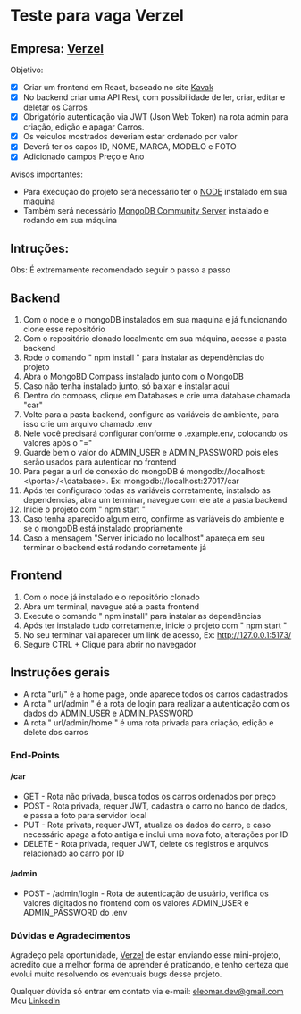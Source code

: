 # Teste para vaga Verzel

## Empresa: <a href="https://www.verzel.com.br/">Verzel</a>

Objetivo:

- [x] Criar um frontend em React, baseado no site <a href="https://www.kavak.com/br/carros-usados">Kavak</a>
- [x] No backend criar uma API Rest, com possibilidade de ler, criar, editar e deletar os Carros
- [x] Obrigatório autenticação via JWT (Json Web Token) na rota admin para criação, edição e apagar Carros.
- [x] Os veiculos mostrados deveriam estar ordenado por valor
- [x] Deverá ter os capos ID, NOME, MARCA, MODELO e FOTO
- [x] Adicionado campos Preço e Ano

Avisos importantes:

- Para execução do projeto será necessário ter o <a href="https://nodejs.org/en/">NODE</a> instalado em sua maquina
- Também será necessário <a href="https://www.mongodb.com/try/download/community">MongoDB Community Server</a> instalado e rodando em sua máquina

## Intruções:

Obs: É extremamente recomendado seguir o passo a passo

## Backend

1. Com o node e o mongoDB instalados em sua maquina e já funcionando clone esse repositório
2. Com o repositório clonado localmente em sua máquina, acesse a pasta backend
3. Rode o comando " npm install " para instalar as dependências do projeto
4. Abra o MongoBD Compass instalado junto com o MongoDB
5. Caso não tenha instalado junto, só baixar e instalar <a href="https://www.mongodb.com/try/download/compass">aqui</a>
6. Dentro do compass, clique em Databases e crie uma database chamada "car"
7. Volte para a pasta backend, configure as variáveis de ambiente, para isso crie um arquivo chamado .env
8. Nele você precisará configurar conforme o .example.env, colocando os valores após o "="
9. Guarde bem o valor do ADMIN_USER e ADMIN_PASSWORD pois eles serão usados para autenticar no frontend
10. Para pegar a url de conexão do mongoDB é mongodb://localhost:<\porta>/<\database>. Ex: mongodb://localhost:27017/car
11. Após ter configurado todas as variáveis corretamente, instalado as dependencias, abra um terminar, navegue com ele até a pasta backend
12. Inicie o projeto com " npm start "
13. Caso tenha aparecido algum erro, confirme as variáveis do ambiente e se o mongoDB está instalado propriamente
14. Caso a mensagem "Server iniciado no localhost" apareça em seu terminar o backend está rodando corretamente já

## Frontend

1. Com o node já instalado e o repositório clonado
2. Abra um terminal, navegue até a pasta frontend
3. Execute o comando " npm install" para instalar as dependências
4. Após ter instalado tudo corretamente, inicie o projeto com " npm start "
5. No seu terminar vai aparecer um link de acesso, Ex: http://127.0.0.1:5173/
6. Segure CTRL + Clique para abrir no navegador

## Instruções gerais

- A rota "url/" é a home page, onde aparece todos os carros cadastrados
- A rota " url/admin " é a rota de login para realizar a autenticação com os dados do ADMIN_USER e ADMIN_PASSWORD
- A rota " url/admin/home " é uma rota privada para criação, edição e delete dos carros

### End-Points

#### /car

- GET - Rota não privada, busca todos os carros ordenados por preço
- POST - Rota privada, requer JWT, cadastra o carro no banco de dados, e passa a foto para servidor local
- PUT - Rota privata, requer JWT, atualiza os dados do carro, e caso necessário apaga a foto antiga e inclui uma nova foto, alterações por ID
- DELETE - Rota privada, requer JWT, delete os registros e arquivos relacionado ao carro por ID

#### /admin

- POST - /admin/login - Rota de autenticação de usuário, verifica os valores digitados no frontend com os valores ADMIN_USER e ADMIN_PASSWORD do .env

### Dúvidas e Agradecimentos

Agradeço pela oportunidade, <a href="https://www.verzel.com.br/">Verzel</a> de estar enviando esse mini-projeto, acredito que a melhor forma de aprender é praticando, e tenho certeza que evolui muito resolvendo os eventuais bugs desse projeto.

Qualquer dúvida só entrar em contato via e-mail: eleomar.dev@gmail.com
Meu <a href="https://www.linkedin.com/in/eleomar-dorneles/">LinkedIn</a>
